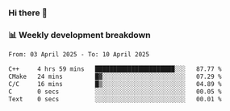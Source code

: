 ### Hi there 👋

### 📊 Weekly development breakdown
<!--START_SECTION:waka-->

```txt
From: 03 April 2025 - To: 10 April 2025

C++     4 hrs 59 mins   ██████████████████████░░░   87.77 %
CMake   24 mins         █▓░░░░░░░░░░░░░░░░░░░░░░░   07.29 %
C/C     16 mins         █▒░░░░░░░░░░░░░░░░░░░░░░░   04.89 %
C       0 secs          ░░░░░░░░░░░░░░░░░░░░░░░░░   00.05 %
Text    0 secs          ░░░░░░░░░░░░░░░░░░░░░░░░░   00.01 %
```

<!--END_SECTION:waka-->
